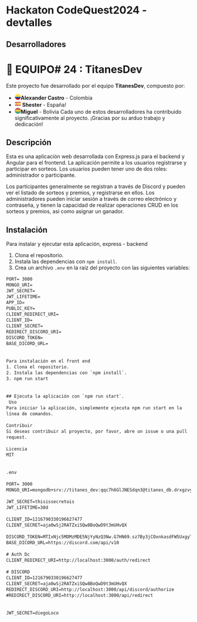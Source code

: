 # Hackaton CodeQuest2024 - devtalles

## Desarrolladores

# 🚀 EQUIPO# 24 : TitanesDev

Este proyecto fue desarrollado por el equipo **TitanesDev**, compuesto por:

- ![alt text](colombia.png)**Alexander Castro** - Colombia
- ![alt text](spain.png) **Shester** - España!
- ![alt text](bandera.png)**Miguel** - Bolivia
Cada uno de estos desarrolladores ha contribuido significativamente al proyecto. ¡Gracias por su arduo trabajo y dedicación!


## Descripción

Esta es una aplicación web desarrollada con Express.js para el backend y Angular para el frontend. La aplicación permite a los usuarios registrarse y participar en sorteos. Los usuarios pueden tener uno de dos roles: administrador o participante.

Los participantes generalmente se registran a través de Discord y pueden ver el listado de sorteos y premios, y registrarse en ellos. Los administradores pueden iniciar sesión a través de correo electrónico y contraseña, y tienen la capacidad de realizar operaciones CRUD en los sorteos y premios, así como asignar un ganador.

## Instalación

Para instalar y ejecutar esta aplicación, express - backend

1. Clona el repositorio.
2. Instala las dependencias con `npm install`.
3. Crea un archivo `.env` en la raíz del proyecto con las siguientes variables:

```env
PORT= 3000
MONGO_URI=
JWT_SECRET=
JWT_LIFETIME=
APP_ID=
PUBLIC_KEY=
CLIENT_REDIRECT_URI=
CLIENT_ID=
CLIENT_SECRET=
REDIRECT_DISCORD_URI=
DISCORD_TOKEN=
BASE_DICORD_URL=


Para instalación en el front end 
1. Clona el repositorio.
2. Instala las dependencias con `npm install`.
3. npm run start


## Ejecuta la aplicación con `npm run start`.
 Uso
Para iniciar la aplicación, simplemente ejecuta npm run start en la línea de comandos.

Contribuir
Si deseas contribuir al proyecto, por favor, abre un issue o una pull request.

Licencia
MIT


.env

PORT= 3000
MONGO_URI=mongodb+srv://titanes_dev:qqc7h6GlJNESdqn3@titanes_db.drxgzvy.mongodb.net/sorteo

JWT_SECRET=thisissecretois
JWT_LIFETIME=30d

CLIENT_ID=1216790330196627477
CLIENT_SECRET=aja0wSj2RATZxiSQw8BoQwD9t3mUHvQX

DISCORD_TOKEN=MTIxNjc5MDMzMDE5NjYyNzQ3Nw.G7HN69.sz7By3jCOxnkasdFW5UxgyTgQAnPPjHiBuLy5w
BASE_DICORD_URL=https://discord.com/api/v10

# Auth Dc
CLIENT_REDIRECT_URI=http://localhost:3000/auth/redirect

# DISCORD
CLIENT_ID=1216790330196627477
CLIENT_SECRET=aja0wSj2RATZxiSQw8BoQwD9t3mUHvQX
REDIRECT_DISCORD_URI=http://localhost:3000/api/discord/authorize
#REDIRECT_DISCORD_URI=http://localhost:3000/api/redirect


JWT_SECRET=diegoLoco

